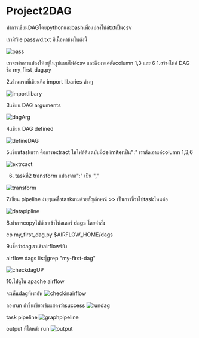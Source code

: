 ﻿# Project2DAG

ทำการเขียนDAGโดยpythonและbashเพื่อแปลงไฟล์txtเป็นcsv
 
 เรามีfile passwd.txt มีเนื้อหาข้างในดังนี้
 
 ![pass](https://github.com/manew-c/Project2DAG/assets/113186479/c189f802-b011-473f-95da-14208c7d1ae5)

เราจะทำการแปลงให้อยู่ในรูปแบบไฟล์csv และดึงมาแค่ตัดcolumn 1,3 และ 6
1.สร้างไฟล์ DAG ชื่อ my_first_dag.py

2.ส่วนแรกที่เขียนคือ import libaries ต่างๆ

   ![importlibary](https://github.com/manew-c/Project2DAG/assets/113186479/9de23cb1-80f1-4b2e-aaa6-139e3614b594)

3.เขียน DAG arguments

![dagArg](https://github.com/manew-c/Project2DAG/assets/113186479/9b8abffa-98b6-4250-b4bd-8c401d39587c)

4.เขียน DAG defined 

![defineDAG](https://github.com/manew-c/Project2DAG/assets/113186479/a8c36abf-8580-48ab-9908-be5abf452c8a)

5.เขียนtaskแรก คือการextract ในไฟล์ต้นฉบับมีdelimiterเป็น":" เราตัดเอาแค่column 1,3,6

![extrcact](https://github.com/manew-c/Project2DAG/assets/113186479/783cf66d-b900-4072-b4df-feab932378c6)

6. taskที่2 transform แปลงจาก":" เป็น ","
   
![transform](https://github.com/manew-c/Project2DAG/assets/113186479/39fed8c8-8ab5-4089-96df-afb78d4921a2)

7.เขียน pipeline ง่ายๆแค่ชื่อtaskตามด้วยสัญลักษณ์ >> เป็นการชี้ว่าไปtaskไหนต่อ

![datapipline](https://github.com/manew-c/Project2DAG/assets/113186479/7748f9f5-c8a2-4e0d-9694-c7b425b54984)

8.ทำการcopyไฟล์เราเข้าโฟลเดอร์ dags โดยคำสั่ง
 
 cp my_first_dag.py $AIRFLOW_HOME/dags

9.เช็คว่าdagเราเข้าairflowรึยัง

airflow dags list|grep "my-first-dag"

![checkdagUP](https://github.com/manew-c/Project2DAG/assets/113186479/b7cc1599-fef5-4150-aba4-787a33f2f8a2)


10.ไปดูใน apache airflow

จะเห็นdagที่เราอัพ
![checkinairflow](https://github.com/manew-c/Project2DAG/assets/113186479/18467231-58dc-4054-8dee-6ed12747e7cd)

ลองrun ถ้าขึ้นเขียวเข้มแสดงว่าsuccess
![rundag](https://github.com/manew-c/Project2DAG/assets/113186479/02a60354-a074-4713-8c30-46cc59710851)

task pipeline
![graphpipeline](https://github.com/manew-c/Project2DAG/assets/113186479/305facf9-b9ee-430c-8048-14b09863f2bc)

output ที่ได้หลัง run
![output](https://github.com/manew-c/Project2DAG/assets/113186479/9ef2c818-2d81-4ff3-b810-89bd9567f66c)






